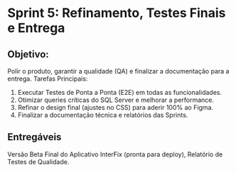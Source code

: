 # Sprint 5: Refinamento, Testes Finais e Entrega
## Objetivo:
Polir o produto, garantir a qualidade (QA) e finalizar a documentação para a entrega.
Tarefas Principais:	
1. Executar Testes de Ponta a Ponta (E2E) em todas as funcionalidades.
2. Otimizar queries críticas do SQL Server e melhorar a performance.
3. Refinar o design final (ajustes no CSS) para aderir 100% ao Figma.
4. Finalizar a documentação técnica e relatórios das Sprints.
## Entregáveis
Versão Beta Final do Aplicativo InterFix (pronta para deploy), Relatório de Testes de Qualidade.
